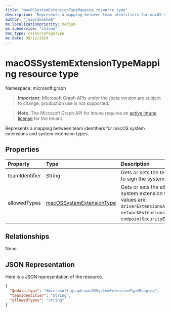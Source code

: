 ```yaml
---
title: "macOSSystemExtensionTypeMapping resource type"
description: "Represents a mapping between team identifiers for macOS system extensions and system extension types."
author: "jaiprakashmb"
ms.localizationpriority: medium
ms.subservice: "intune"
doc_type: resourcePageType
ms.date: 09/12/2024
---
```


# macOSSystemExtensionTypeMapping resource type

Namespace: microsoft.graph

> **Important:** Microsoft Graph APIs under the /beta version are subject to change; production use is not supported.

> **Note:** The Microsoft Graph API for Intune requires an [active Intune license](https://go.microsoft.com/fwlink/?linkid=839381) for the tenant.

Represents a mapping between team identifiers for macOS system extensions and system extension types.

## Properties
|Property|Type|Description|
|:---|:---|:---|
|teamIdentifier|String|Gets or sets the team identifier used to sign the system extension.|
|allowedTypes|[macOSSystemExtensionType](../resources/intune-deviceconfig-macossystemextensiontype.md)|Gets or sets the allowed macOS system extension types. Possible values are: `driverExtensionsAllowed`, `networkExtensionsAllowed`, `endpointSecurityExtensionsAllowed`.|

## Relationships
None

## JSON Representation
Here is a JSON representation of the resource.
<!-- {
  "blockType": "resource",
  "@odata.type": "microsoft.graph.macOSSystemExtensionTypeMapping"
}
-->
``` json
{
  "@odata.type": "#microsoft.graph.macOSSystemExtensionTypeMapping",
  "teamIdentifier": "String",
  "allowedTypes": "String"
}
```
